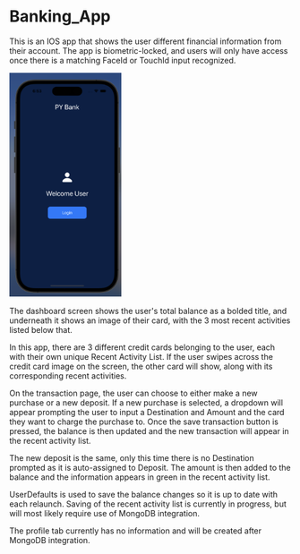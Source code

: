 # Banking_App

This is an IOS app that shows the user different financial information from their account. 
The app is biometric-locked, and users will only have access once there is a matching FaceId or TouchId input recognized. 
    
<img src="https://github.com/pranavReddy120/Banking_App/blob/main/Images/Login_Page.png" width="200" height="400" />

The dashboard screen shows the user's total balance as a bolded title, and underneath it shows an image of their card, with the 3 most recent activities listed below that. 

In this app, there are 3 different credit cards belonging to the user, each with their own unique Recent Activity List. If the user swipes across the credit card image on the screen, the other card will show, along with its corresponding recent activities. 

On the transaction page, the user can choose to either make a new purchase or a new deposit. If a new purchase is selected, a dropdown will appear prompting the user to input a Destination and Amount and the card they want to charge the purchase to. Once the save transaction button is pressed, the balance is then updated and the new transaction will appear in the recent activity list. 

The new deposit is the same, only this time there is no Destination prompted as it is auto-assigned to Deposit. The amount is then added to the balance and the information appears in green in the recent activity list. 

UserDefaults is used to save the balance changes so it is up to date with each relaunch. Saving of the recent activity list is currently in progress, but will most likely require use of MongoDB integration. 

The profile tab currently has no information and will be created after MongoDB integration.  
